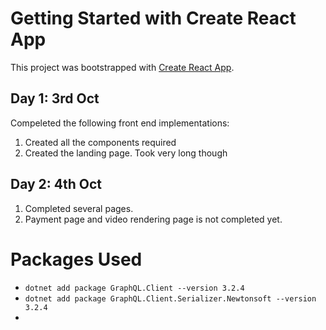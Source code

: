 # Getting Started with Create React App

This project was bootstrapped with [Create React App](https://github.com/facebook/create-react-app).

## Day 1: 3rd Oct

Compeleted the following front end implementations:
1. Created all the components required
2. Created the landing page. Took very long though

## Day 2: 4th Oct
1. Completed several pages.
2. Payment page and video rendering page is not completed yet.



# Packages Used
- `dotnet add package GraphQL.Client --version 3.2.4`
- `dotnet add package GraphQL.Client.Serializer.Newtonsoft --version 3.2.4`
- 
